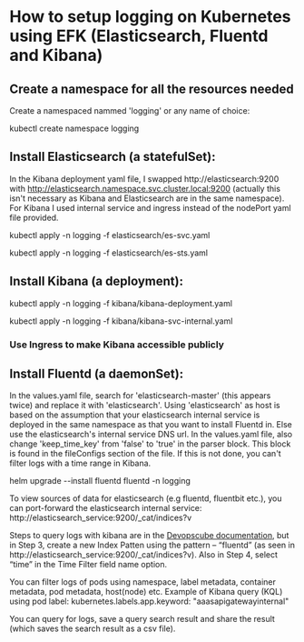 # How to setup logging on Kubernetes using EFK (Elasticsearch, Fluentd and Kibana)

## Create a namespace for all the resources needed
Create a namespaced nammed 'logging' or any name of choice:

kubectl create namespace logging

## Install Elasticsearch (a statefulSet):

In the Kibana deployment yaml file, I swapped http://elasticsearch:9200 with http://elasticsearch.namespace.svc.cluster.local:9200 (actually this isn't necessary as Kibana and Elasticsearch are in the same namespace).
For Kibana I used internal service and ingress instead of the nodePort yaml file provided.

kubectl apply -n logging -f elasticsearch/es-svc.yaml

kubectl apply -n logging -f elasticsearch/es-sts.yaml

## Install Kibana (a deployment):

kubectl apply -n logging -f kibana/kibana-deployment.yaml

kubectl apply -n logging -f kibana/kibana-svc-internal.yaml

### Use Ingress to make Kibana accessible publicly 

## Install Fluentd (a daemonSet):
In the values.yaml file, search for 'elasticsearch-master' (this appears twice) and replace it with 'elasticsearch'. Using 'elasticsearch' as host is based on the assumption that your elasticsearch internal service is deployed in the same namespace as that you want to install Fluentd in. Else use the elasticsearch's internal service DNS url.
In the values.yaml file, also change 'keep_time_key' from 'false' to 'true' in the parser block. This block is found in the fileConfigs section of the file. If this is not done, you can't filter logs with a time range in Kibana.

helm upgrade --install fluentd fluentd -n logging

To view sources of data for elasticsearch (e.g fluentd, fluentbit etc.), you can port-forward the elasticsearch internal service:
http://elasticsearch_service:9200/_cat/indices?v

Steps to query logs with kibana are in the [Devopscube documentation](https://devopscube.com/setup-efk-stack-on-kubernetes), but in Step 3, create a new Index Patten using the pattern – “fluentd” (as seen in http://elasticsearch_service:9200/_cat/indices?v).
Also in Step 4, select “time” in the Time Filter field name option.

You can filter logs of pods using namespace, label metadata, container metadata, pod metadata, host(node) etc.
Example of Kibana query (KQL) using pod label:
kubernetes.labels.app.keyword: "aaasapigatewayinternal" 

You can query for logs, save a query search result and share the result (which saves the search result as a csv file).
